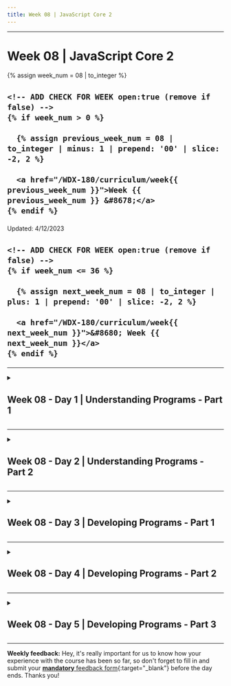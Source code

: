 ```yaml
---
title: Week 08 | JavaScript Core 2
---
```


<hr class="mb-0">

<h1 id="{{ Week 08-JavaScript Core 2 | slugify }}">
  <span class="week-prefix">Week 08 |</span> JavaScript Core 2
</h1>

<div class="week-controls">

  {% assign week_num = 08 | to_integer %}

  <h2 class="week-controls__previous_week">

    <!-- ADD CHECK FOR WEEK open:true (remove if false) -->
    {% if week_num > 0 %}

      {% assign previous_week_num = 08 | to_integer | minus: 1 | prepend: '00' | slice: -2, 2 %}

      <a href="/WDX-180/curriculum/week{{ previous_week_num }}">Week {{ previous_week_num }} &#8678;</a>
    {% endif %}

  </h2>

  <span>Updated: 4/12/2023</span>

  <h2 class="week-controls__next_week">

    <!-- ADD CHECK FOR WEEK open:true (remove if false) -->
    {% if week_num <= 36 %}

      {% assign next_week_num = 08 | to_integer | plus: 1 | prepend: '00' | slice: -2, 2 %}

      <a href="/WDX-180/curriculum/week{{ next_week_num }}">&#8680; Week {{ next_week_num }}</a>
    {% endif %}

  </h2>

</div>

---

<!-- Week 08 - Day 1 | Understanding Programs - Part 1 -->
<details markdown="1">
  <summary>
    <h2>
      <span class="summary-day">Week 08 - Day 1</span> | Understanding Programs - Part 1</h2>
  </summary>

### Schedule

  - [Study](#study-plan)
  - [Exercises](#exercises)
  - [Extra Resources](#extra-resources)

### Study Plan

  ![](./assets/understanding.programs.png)

  This Module is about "Understanding Programs". It's not enough just to know the language features in JS. Before you can write good programs you need to learn how to understand code that you did not write. The following module contains a handful of sections that provide you a good amount of JavaScript programs and a lot of tools,methods and good practices on how to properly understand programs written by others!

  In order to follow the material, you will need to install and use the `study-lenses` tool. [Here are the instructions](https://in-tech-gration.github.io/WDX-180/curriculum/modules/javascript/denepo/setting-up-study-lenses/){:target="_blank"} in case you've missed them.

  **Launching Study Lenses and following the material**

  Once `lenses2` is properly installed on your system, you can go to your `WDX-180` folder and run `lenses2` with the material for this Module:

  - `cd WDX-180/`
  - `lenses2 curriculum/modules/javascript/denepo/_understanding-programs/`

  Now it's time to go through the material. For this Module you will only need to go through the following sections:

  - **0-let-vs-const**
  - **1-predicting-execution**
  - **2-reading-programs**
  - **3-plain-text-programs**
  - **4-describing-programs**

<!-- Summary -->

<!-- Exercises -->

### Extra Resources

  _(Nothing here yet. Feel free to contribute if you've found some useful resources.)_

<!-- Sources and Attributions -->
  
</details>

<hr class="mt-1">

<!-- Week 08 - Day 2 | Understanding Programs - Part 2 -->
<details markdown="1">
  <summary>
    <h2>
      <span class="summary-day">Week 08 - Day 2</span> | Understanding Programs - Part 2</h2>
  </summary>

### Schedule

  - [Study](#study-plan-1)
  - [Exercises](#exercises-1)
  - [Extra Resources](#extra-resources-1)

### Study Plan

  In this Module, we are continuing our journey into "Understanding Programs"

  Make sure to follow the guides on **Setting up Study Lenses (v2) on your System** and **Launching Study Lenses and following the material** from Part 1 and then go through the following sections:

  - **5-logging-state**
  - **6-tracing-backwards**
  - **7-naming-variables**
  - **8-code-review**
  - **z-challenge**

<!-- Summary -->

<!-- Exercises -->

### Extra Resources

  _(Nothing here yet. Feel free to contribute if you've found some useful resources.)_

<!-- Sources and Attributions -->
  
</details>

<hr class="mt-1">

<!-- Week 08 - Day 3 | Developing Programs - Part 1 -->
<details markdown="1">
  <summary>
    <h2>
      <span class="summary-day">Week 08 - Day 3</span> | Developing Programs - Part 1</h2>
  </summary>

### Schedule

  - [Study](#study-plan-NN)
  - [Exercises](#exercises-NN)
  - [Extra Resources](#extra-resources-NN)

### Study Plan

  This Module is about "Developing Programs". Now it's finally time to put those skills into action! Hop on the material provided and you'll soon be able to start writing programs from a blank page!

  In order to follow the material, you will need to install and use the `study-lenses` tool. [Here are the instructions](https://in-tech-gration.github.io/WDX-180/curriculum/modules/javascript/denepo/setting-up-study-lenses/){:target="_blank"} in case you've missed them.

  **Launching Study Lenses and following the material**

  Once `lenses2` is properly installed on your system, you can go to your `WDX-180` folder and run `lenses2` with the material for this Module:

  - `cd WDX-180/`
  - `lenses2 curriculum/modules/javascript/denepo/_developing-programs/`

  Now it's time to go through the material. For this Module you will only need to go through the following sections:

  - **0-pair-programming**
  - **1-linting**
  - **2-fixing-errors**

<!-- Summary -->

<!-- Exercises -->

### Extra Resources

  _(Nothing here yet. Feel free to contribute if you've found some useful resources.)_

<!-- Sources and Attributions -->
  
</details>

<hr class="mt-1">

<!-- Week 08 - Day 4 | Developing Programs - Part 2 -->
<details markdown="1">
  <summary>
    <h2>
      <span class="summary-day">Week 08 - Day 4</span> | Developing Programs - Part 2</h2>
  </summary>

### Schedule

  - [Study](#study-plan-NN)
  - [Exercises](#exercises-NN)
  - [Extra Resources](#extra-resources-NN)

### Study Plan

  In this Module, we are continuing our journey into "Developing Programs"

  Make sure to follow the guides on **Setting up Study Lenses (v2) on your System** and **Launching Study Lenses and following the material** from Part 1 and then go through the following sections:

  - **3-fixing-bugs**
  - **4-modifying-programs**
  - **5-refactoring**

<!-- Summary -->

<!-- Exercises -->

### Extra Resources

  _(Nothing here yet. Feel free to contribute if you've found some useful resources.)_

<!-- Sources and Attributions -->
  
</details>

<hr class="mt-1">

<!-- Week 08 - Day 5 | Developing Programs - Part 3 -->
<details markdown="1">
  <summary>
    <h2>
      <span class="summary-day">Week 08 - Day 5</span> | Developing Programs - Part 3</h2>
  </summary>

### Schedule

  - [Study](#study-plan-NN)
  - [Exercises](#exercises-NN)
  - [Extra Resources](#extra-resources-NN)

### Study Plan

  In this Module, we are continuing our journey into "Developing Programs"

  Make sure to follow the guides on **Setting up Study Lenses (v2) on your System** and **Launching Study Lenses and following the material** from Part 1 and then go through the following sections:

  - **6-from-spec**
  - **7-reverse-engineering**
  - **8-imagining-programs**

<!-- Summary -->

<!-- Exercises -->

### Extra Resources

  _(Nothing here yet. Feel free to contribute if you've found some useful resources.)_

<!-- Sources and Attributions -->
  
</details>


<hr class="mt-1">

**Weekly feedback:** Hey, it's really important for us to know how your experience with the course has been so far, so don't forget to fill in and submit your [**mandatory** feedback form](https://forms.gle/S6Zg3bbS2uuwsSZF9){:target="_blank"} before the day ends. Thanks you!